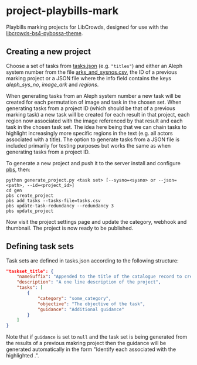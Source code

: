 # project-playbills-mark

Playbills marking projects for LibCrowds, designed for use with the 
[libcrowds-bs4-pybossa-theme](https://github.com/LibCrowds/libcrowds-bs4-pybossa-theme).


## Creating a new project

Choose a set of tasks from [tasks.json](tasks/tasks.json) (e.g. `"titles"`) 
and either an Aleph system number from the file 
[arks_and_sysnos.csv](tasks/arks_and_sysnos.csv), the ID of a previous marking
project or a JSON file where the info field contains the keys *aleph_sys_no*, 
*image_ark* and *regions*.

When generating tasks from an Aleph system number a new task will be created
for each permutation of image and task in the chosen set. When generating
tasks from a project ID (which should be that of a previous marking task) 
a new task will be created for each result in that project, each region 
now associated with the image referenced by that result and each task in the 
chosen task set. The idea here being that we can chain tasks to highlight 
increasingly more specific regions in the text (e.g. all actors associated with 
a title). The option to generate tasks from a JSON file is included primarily 
for testing purposes but works the same as when generating tasks from a project 
ID.

To generate a new project and push it to the server 
install and configure [pbs](https://github.com/Scifabric/pbs), then:

```
python generate_project.py <task set> [--sysno=<sysno> or --json=<path>, --id=<project_id>]
cd gen
pbs create_project
pbs add_tasks --tasks-file=tasks.csv
pbs update-task-redundancy --redundancy 3
pbs update_project
```

Now visit the project settings page and update the category, webhook and 
thumbnail. The project is now ready to be published.


## Defining task sets

Task sets are defined in tasks.json according to the following structure:

```json
"taskset_title": {
    "nameSuffix": "Appended to the title of the catalogue record to create the project title",
    "description": "A one line description of the project",
    "tasks": [
        {
            "category": "some_category",
            "objective": "The objective of the task",
            "guidance": "Additional guidance"
        }
    ]
}
```

Note that if `guidance` is set to `null` and the task set is being generated from
the results of a previous makring project then the guidance will be generated automatically
in the form "Identify each <category> associated with the highlighted <parent task category>.".
